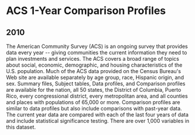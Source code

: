 # ACS 1-Year Comparison Profiles

## 2010

<p>The American Community Survey (ACS) is an ongoing survey that provides data
every year -- giving communities the current information they need to plan
investments and services. The ACS covers a broad range of topics about social,
economic, demographic, and housing characteristics of the U.S. population. Much
of the ACS data provided on the Census Bureau's Web site are available
separately by age group, race, Hispanic origin, and sex.  Summary files, Subject
tables, Data profiles, and Comparison profiles are available for the nation, all
50 states, the District of Columbia, Puerto Rico, every congressional district,
every metropolitan area, and all counties and places with populations of 65,000
or more.  Comparison profiles are similar to data profiles but also include
comparisons with past-year data.  The current year data are compared with each
of the last four years of data and include statistical significance testing. 
There are over 1,000 variables in this dataset.</p>

